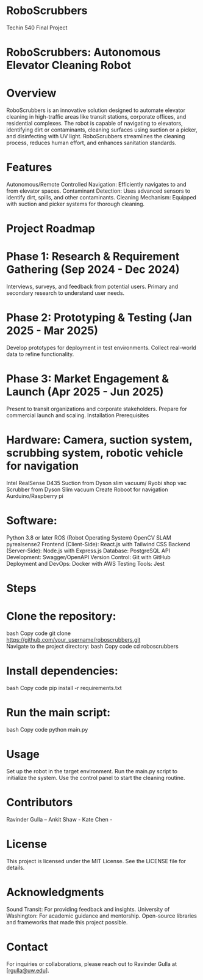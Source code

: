 # RoboScrubbers
Techin 540 Final Project

# RoboScrubbers: Autonomous Elevator Cleaning Robot

# Overview
RoboScrubbers is an innovative solution designed to automate elevator cleaning in high-traffic areas like transit stations, corporate offices, and residential complexes. The robot is capable of navigating to elevators, identifying dirt or contaminants, cleaning surfaces using suction or a picker, and disinfecting with UV light. RoboScrubbers streamlines the cleaning process, reduces human effort, and enhances sanitation standards.

# Features
Autonomous/Remote Controlled Navigation: Efficiently navigates to and from elevator spaces.
Contaminant Detection: Uses advanced sensors to identify dirt, spills, and other contaminants.
Cleaning Mechanism: Equipped with suction and picker systems for thorough cleaning.

# Project Roadmap
# Phase 1: Research & Requirement Gathering (Sep 2024 - Dec 2024)
Interviews, surveys, and feedback from potential users.
Primary and secondary research to understand user needs.
# Phase 2: Prototyping & Testing (Jan 2025 - Mar 2025)
Develop prototypes for deployment in test environments.
Collect real-world data to refine functionality.
# Phase 3: Market Engagement & Launch (Apr 2025 - Jun 2025)
Present to transit organizations and corporate stakeholders.
Prepare for commercial launch and scaling.
Installation
Prerequisites

# Hardware: Camera, suction system, scrubbing system, robotic vehicle for navigation
Intel RealSense D435
Suction from Dyson slim vacuum/ Ryobi shop vac
Scrubber from Dyson Slim vacuum 
Create Roboot for navigation
Aurduino/Raspberry pi

# Software:
Python 3.8 or later
ROS (Robot Operating System)
OpenCV
SLAM
pyrealsense2
Frontend (Client-Side): React.js with Tailwind CSS
Backend (Server-Side): Node.js with Express.js
Database:  PostgreSQL
API Development: Swagger/OpenAPI
Version Control: Git with GitHub
Deployment and DevOps: Docker with AWS
Testing Tools: Jest

# Steps
# Clone the repository:
bash
Copy code
git clone https://github.com/your_username/roboscrubbers.git  
Navigate to the project directory:
bash
Copy code
cd roboscrubbers  
# Install dependencies:
bash
Copy code
pip install -r requirements.txt  
# Run the main script:
bash
Copy code
python main.py  
# Usage
Set up the robot in the target environment.
Run the main.py script to initialize the system.
Use the control panel to start the cleaning routine.
# Contributors
Ravinder Gulla – 
Ankit Shaw - 
Kate Chen - 
# License
This project is licensed under the MIT License. See the LICENSE file for details.

# Acknowledgments
Sound Transit: For providing feedback and insights.
University of Washington: For academic guidance and mentorship.
Open-source libraries and frameworks that made this project possible.
# Contact
For inquiries or collaborations, please reach out to Ravinder Gulla at [rgulla@uw.edu].
